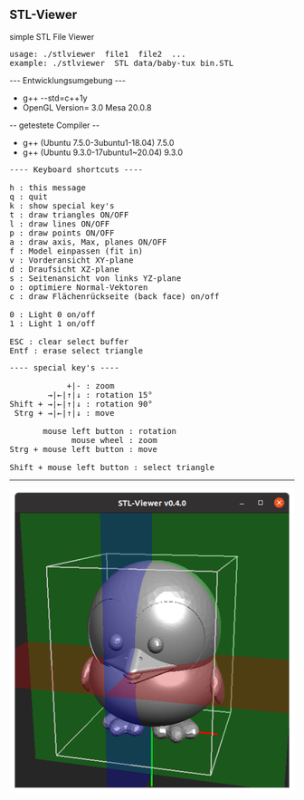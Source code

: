 ## STL-Viewer
simple STL File Viewer
<pre>usage: ./stlviewer  file1  file2  ...
example: ./stlviewer  STL_data/baby-tux_bin.STL</pre>
--- Entwicklungsumgebung ---

- g++  --std=c++1y
- OpenGL Version= 3.0 Mesa 20.0.8

-- getestete Compiler --

- g++ (Ubuntu 7.5.0-3ubuntu1-18.04) 7.5.0  
- g++ (Ubuntu 9.3.0-17ubuntu1~20.04) 9.3.0

<pre>
---- Keyboard shortcuts ----

h : this message
q : quit
k : show special key's
t : draw triangles ON/OFF
l : draw lines ON/OFF
p : draw points ON/OFF
a : draw axis, Max, planes ON/OFF
f : Model einpassen (fit in)
v : Vorderansicht XY-plane
d : Draufsicht XZ-plane
s : Seitenansicht von links YZ-plane
o : optimiere Normal-Vektoren
c : draw Flächenrückseite (back face) on/off

0 : Light 0 on/off
1 : Light 1 on/off

ESC : clear select buffer
Entf : erase select triangle
</pre>
<pre>
---- special key's ----

            +|- : zoom
        →|←|↑|↓ : rotation 15°
Shift + →|←|↑|↓ : rotation 90°
 Strg + →|←|↑|↓ : move

       mouse left button : rotation
             mouse wheel : zoom
Strg + mouse left button : move

Shift + mouse left button : select triangle
</pre>
<hr></hr>

![alt](README.png)
